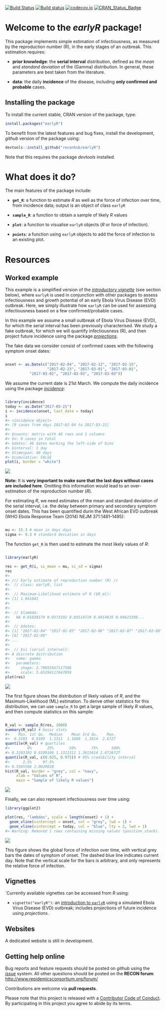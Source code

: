
<!-- README.md is generated from README.Rmd. Please edit that file -->

[![Build
Status](https://travis-ci.org/reconhub/earlyR.svg?branch=master)](https://travis-ci.org/reconhub/earlyR)
[![Build
status](https://ci.appveyor.com/api/projects/status/spq4patqkwrtlcgt/branch/master?svg=true)](https://ci.appveyor.com/project/thibautjombart/earlyr/branch/master)
[![codecov.io](https://codecov.io/github/reconhub/earlyR/coverage.svg?branch=master)](https://codecov.io/github/reconhub/earlyR?branch=master)
[![CRAN\_Status\_Badge](http://www.r-pkg.org/badges/version/earlyR)](https://cran.r-project.org/package=earlyR)

# Welcome to the *earlyR* package\!

This package implements simple estimation of infectiousness, as measured
by the reproduction number (R), in the early stages of an outbreak. This
estimation requires:

  - **prior knowledge**: the **serial interval** distribution, defined
    as the *mean* and *standard deviation* of the (Gamma) distribution.
    In general, these parameters are best taken from the literature.

  - **data**: the daily **incidence** of the disease, including **only
    confirmed and probable** cases.

## Installing the package

To install the current stable, CRAN version of the package, type:

``` r
install.packages("earlyR")
```

To benefit from the latest features and bug fixes, install the
development, *github* version of the package using:

``` r
devtools::install_github("reconhub/earlyR")
```

Note that this requires the package *devtools* installed.

# What does it do?

The main features of the package include:

  - **`get_R`**: a function to estimate *R* as well as the force of
    infection over time, from incidence data; output is an object of
    class `earlyR`

  - **`sample_R`**: a function to obtain a sample of likely *R* values

  - **`plot`**: a function to visualise `earlyR` objects (*R* or force
    of infection).

  - **`points`**: a function using `earlyR` objects to add the force of
    infection to an existing plot.

# Resources

## Worked example

This example is a simplified version of the [*introductory
vignette*](http://www.repidemicsconsortium.org/earlyR/articles/earlyR.html)
(see section below), where `earlyR` is used in conjunction with other
packages to assess infectiousness and growth potential of an early Ebola
Virus Disease (EVD) outbreak. Here, we simply illustrate how `earlyR`
can be used for assessing infectiousness based on a few
confirmed/probable cases.

In this example we assume a small outbreak of Ebola Virus Disease (EVD),
for which the serial interval has been previously characterised. We
study a fake outbreak, for which we will quantify infectiousness (R),
and then project future incidence using the package
[*projections*](https://github.com/reconhub/projections).

The fake data we consider consist of confirmed cases with the following
symptom onset dates:

``` r

onset <- as.Date(c("2017-02-04", "2017-02-12", "2017-02-15",
                   "2017-02-23", "2017-03-01", "2017-03-01",
           "2017-03-02", "2017-03-03", "2017-03-03"))        
```

We assume the current date is 21st March. We compute the daily incidence
using the package [*incidence*](https://github.com/reconhub/incidence):

``` r

library(incidence)
today <- as.Date("2017-03-21")
i <- incidence(onset, last_date = today)
i
#> <incidence object>
#> [9 cases from days 2017-02-04 to 2017-03-21]
#> 
#> $counts: matrix with 46 rows and 1 columns
#> $n: 9 cases in total
#> $dates: 46 dates marking the left-side of bins
#> $interval: 1 day
#> $timespan: 46 days
#> $cumulative: FALSE
plot(i, border = "white")
```

<img src="man/figures/README-incidence-1.png" style="display: block; margin: auto;" />

**Note:** It is **very important to make sure that the last days without
cases are included here**. Omitting this information would lead to an
over-estimation of the reproduction number (*R*).

For estimating *R*, we need estimates of the mean and standard deviation
of the serial interval, i.e. the delay between primary and secondary
symptom onset dates. This has been quantified durin the West African EVD
outbreak (WHO Ebola Response Team (2014) NEJM 371:1481–1495):

``` r

mu <- 15.3 # mean in days days
sigma <- 9.3 # standard deviation in days
```

The function `get_R` is then used to estimate the most likely values of
*R*:

``` r

library(earlyR)

res <- get_R(i, si_mean = mu, si_sd = sigma)
res
#> 
#> /// Early estimate of reproduction number (R) //
#>  // class: earlyR, list
#> 
#>  // Maximum-Likelihood estimate of R ($R_ml):
#> [1] 1.041041
#> 
#> 
#>  // $lambda:
#>   NA 0.01838179 0.0273192 0.03514719 0.0414835 0.04623398...
#> 
#>  // $dates:
#> [1] "2017-02-04" "2017-02-05" "2017-02-06" "2017-02-07" "2017-02-08"
#> [6] "2017-02-09"
#> ...
#> 
#>  // $si (serial interval):
#> A discrete distribution
#>   name: gamma
#>   parameters:
#>     shape: 2.70655567117586
#>     scale: 5.65294117647059
plot(res)
```

<img src="man/figures/README-estimate-1.png" style="display: block; margin: auto;" />

The first figure shows the distribution of likely values of *R*, and the
Maximum-Likelihood (ML) estimation. To derive other statistics for this
distribution, we can use `sample_R` to get a large sample of likely *R*
values, and then compute statistics on this sample:

``` r

R_val <- sample_R(res, 1000)
summary(R_val) # basic stats
#>    Min. 1st Qu.  Median    Mean 3rd Qu.    Max. 
#>  0.3103  0.9109  1.1311  1.1600  1.3614  2.6727
quantile(R_val) # quartiles
#>        0%       25%       50%       75%      100% 
#> 0.3103103 0.9109109 1.1311311 1.3613614 2.6726727
quantile(R_val, c(0.025, 0.975)) # 95% credibility interval
#>      2.5%     97.5% 
#> 0.5505506 2.0020020
hist(R_val, border = "grey", col = "navy",
     xlab = "Values of R",
     main = "Sample of likely R values")
```

<img src="man/figures/README-samples-1.png" style="display: block; margin: auto;" />

Finally, we can also represent infectiousness over time using:

``` r
library(ggplot2)

plot(res, "lambdas", scale = length(onset) + 1) +
  geom_vline(xintercept = onset, col = "grey", lwd = 1) +
  geom_vline(xintercept = today, col = "blue", lty = 2, lwd = 1)
#> Warning: Removed 1 rows containing missing values (position_stack).
```

<img src="man/figures/README-lamdbas-1.png" style="display: block; margin: auto;" />

This figure shows the global force of infection over time, with vertical
grey bars the dates of symptom of onset. The dashed blue line indicates
current day. Note that the vertical scale for the bars is arbitrary, and
only represents the relative force of infection.

## Vignettes

\`Currently available vignettes can be accessed from *R* using:

  - `vignette("earlyR")`: an [introduction to
    `earlyR`](http://www.repidemicsconsortium.org/earlyR/articles/earlyR.html)
    using a simulated Ebola Virus Disease (EVD) outbreak; includes
    projections of future incidence using *projections*.

## Websites

A dedicated website is still in development.

## Getting help online

Bug reports and feature requests should be posted on *github* using the
[*issue*](http://github.com/reconhub/earlyR/issues) system. All other
questions should be posted on the **RECON forum**: <br>
<http://www.repidemicsconsortium.org/forum/>

Contributions are welcome via **pull requests**.

Please note that this project is released with a [Contributor Code of
Conduct](CONDUCT.md). By participating in this project you agree to
abide by its terms.
